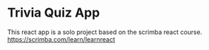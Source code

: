 # Trivia Quiz App

This react app is a solo project based on the scrimba react course. https://scrimba.com/learn/learnreact

